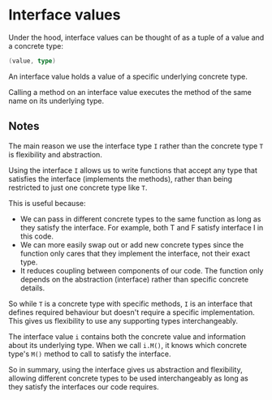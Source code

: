 # Interface values

Under the hood, interface values can be thought of as a tuple of a value and a concrete type:

```go
(value, type)
```

An interface value holds a value of a specific underlying concrete type.

Calling a method on an interface value executes the method of the same name on its underlying type.

## Notes

The main reason we use the interface type `I` rather than the concrete type `T` is flexibility and abstraction.

Using the interface `I` allows us to write functions that accept any type that satisfies the interface (implements the methods), rather than being restricted to just one concrete type like `T`.

This is useful because:

- We can pass in different concrete types to the same function as long as they satisfy the interface. For example, both T and F satisfy interface I in this code.
- We can more easily swap out or add new concrete types since the function only cares that they implement the interface, not their exact type.
- It reduces coupling between components of our code. The function only depends on the abstraction (interface) rather than specific concrete details.

So while `T` is a concrete type with specific methods, `I` is an interface that defines required behaviour but doesn't require a specific implementation. This gives us flexibility to use any supporting types interchangeably.

The interface value `i` contains both the concrete value and information about its underlying type. When we call `i.M()`, it knows which concrete type's `M()` method to call to satisfy the interface.

So in summary, using the interface gives us abstraction and flexibility, allowing different concrete types to be used interchangeably as long as they satisfy the interfaces our code requires.
